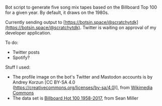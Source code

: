 Bot script to generate five song mix tapes based on the Billboard Top 100 for a 
given year. By default, it draws on the 1980s. 

Currently sending output to [https://botsin.space/@scratchytdk](https://botsin.space/@scratchytdk). Twitter is waiting on approval of my developer application. 

To do:
* Twitter posts
* Spotify?

Stuff I used:
* The profile image on the bot's Twitter and Mastodon accounts is by Andrey Korzun [CC BY-SA 4.0  (https://creativecommons.org/licenses/by-sa/4.0)], from [Wikimedia Commons](https://commons.wikimedia.org/wiki/File:Compact_Cassette_-_TDK_SA_60.JPG)
* The data set is [Billboard Hot 100 1958-2017](https://data.world/kcmillersean/billboard-hot-100-1958-2017), from Sean Miller
